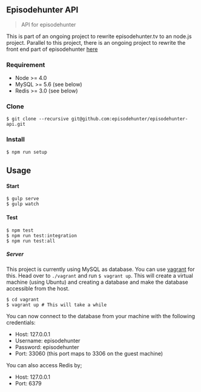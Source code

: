 ## Episodehunter API

> API for episodehunter

This is part of an ongoing project to rewrite episodehunter.tv to an node.js project.
Parallel to this project, there is an ongoing project to rewrite the front end part of episodehunter [here](https://github.com/tjoskar/episodehunter.tv)

### Requirement
- Node >= 4.0
- MySQL >= 5.6 (see below)
- Redis >= 3.0 (see below)

### Clone
```
$ git clone --recursive git@github.com:episodehunter/episodehunter-api.git
```

### Install
```
$ npm run setup
```

## Usage
#### Start
```
$ gulp serve
$ gulp watch
```

#### Test
```
$ npm test
$ npm run test:integration
$ npm run test:all
```

##### Server
This project is currently using MySQL as database.
You can use [vagrant](http://www.vagrantup.com/downloads) for this. Head over to `./vagrant` and run `$ vagrant up`. This will create a virtual machine (using Ubuntu) and creating a database and make the database accessible from the host.
```
$ cd vagrant
$ vagrant up # This will take a while
```
You can now connect to the database from your machine with the following credentials:
- Host: 127.0.0.1
- Username: episodehunter
- Password: episodehunter
- Port: 33060 (this port maps to 3306 on the guest machine)

You can also access Redis by;
- Host: 127.0.0.1
- Port: 6379
